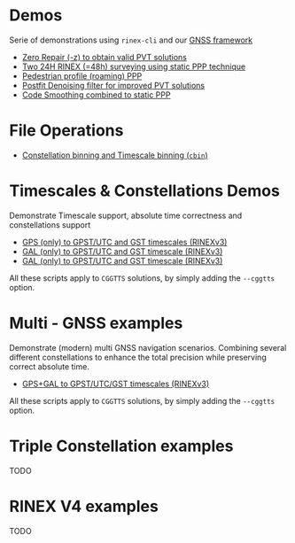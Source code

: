 Demos
=====

Serie of demonstrations using `rinex-cli` and our [GNSS framework](https://github.com/rtk-rs)

- [Zero Repair (-z) to obtain valid PVT solutions](./ZERO_REPAIR_PPP.md)
- [Two 24H RINEX (=48h) surveying using static PPP technique](./STATIC_PPP_48H.md)
- [Pedestrian profile (roaming) PPP](./PPP_ROAMING_PEDESTRIAN.md)
- [Postfit Denoising filter for improved PVT solutions](./STATIC_POSTFIT_DENOISING.md)
- [Code Smoothing combined to static PPP](./PPP_CODE_SMOOTHING.md)

File Operations
===============

- [Constellation binning and Timescale binning (`cbin`)](./CBIN.md)

Timescales & Constellations Demos
=================================

Demonstrate Timescale support, absolute time correctness and constellations support

- [GPS (only) to GPST/UTC and GST timescales (RINEXv3)](./GPS_ONLY.md)
- [GAL (only) to GPST/UTC and GST timescale (RINEXv3)](./GAL_ONLY.md)
- [GAL (only) to GPST/UTC and GST timescale (RINEXv3)](./BDS_ONLY.md)

All these scripts apply to `CGGTTS` solutions, by simply adding the `--cggtts` option.

Multi - GNSS examples
=====================

Demonstrate (modern) multi GNSS navigation scenarios. Combining
several different constellations to enhance the total precision while
preserving correct absolute time.

- [GPS+GAL to GPST/UTC/GST timescales (RINEXv3)](./GPSGAL_DUAL.md)

All these scripts apply to `CGGTTS` solutions, by simply adding the `--cggtts` option.

Triple Constellation examples
=============================

TODO

RINEX V4 examples
=================

TODO
